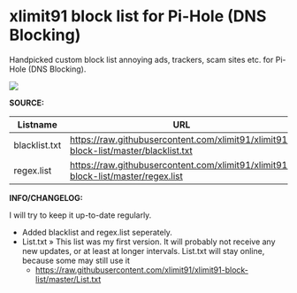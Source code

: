 # xlimit91 block list for Pi-Hole (DNS Blocking)
Handpicked custom block list annoying ads, trackers, scam sites etc. for Pi-Hole (DNS Blocking).

![](https://raw.githubusercontent.com/xlimit91/xlimit91-block-list/master/img/xlimit91-pihole-blocklist-github-banner-2.jpg)

**SOURCE:**

|Listname|URL|
|--|--|
|blacklist.txt|https://raw.githubusercontent.com/xlimit91/xlimit91-block-list/master/blacklist.txt|
|regex.list|https://raw.githubusercontent.com/xlimit91/xlimit91-block-list/master/regex.list|

**INFO/CHANGELOG:**

I will try to keep it up-to-date regularly.

- Added blacklist and regex.list seperately.
- List.txt » This list was my first version. It will probably not receive any new updates, or at least at longer intervals. List.txt will stay online, because some may still use it
	- https://raw.githubusercontent.com/xlimit91/xlimit91-block-list/master/List.txt
